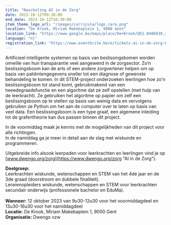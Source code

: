 ```yaml
---
title: "Nascholing AI in de Zorg"
date: 2023-10-12T09:30:00
end_date: 2023-10-12T16:30:00
item_theme_logo_url: "/images/curricula/logo_care.png"
location: "De Krook, Miriam Makebaplein 1, 9000 Gent"
location_link: "https://www.google.be/maps/place/De+Krook/@51.0486039,3.7264986,17z/data=!3m1!4b1!4m6!3m5!1s0x47c3714effffffff:0x9b1a2c7f1cb8c825!8m2!3d51.0486039!4d3.7286873!16s%2Fg%2F1hc0gcm5l"
language: "nl"
registration_link: "https://www.eventbrite.be/e/tickets-ai-in-de-zorg-666660237717"
---
```

Artificieel intelligente systemen op basis van beslissingsbomen worden omwille van hun transparantie 
veel aangewend in de zorgsector. Zo’n beslissingsboom kan de arts of een andere zorgverlener helpen om 
op basis van patiëntengegevens sneller tot een diagnose of gewenste behandeling te komen. 
In dit STEM-project onderzoeken leerlingen hoe zo'n beslissingsboom tot stand komt, gebruikmakend 
van een tweedegraadsfunctie en een algoritme dat ze zelf opstellen (met hulp van de leerkracht). 
Ze gebruiken het algoritme op papier om zelf een beslissingsboom op te stellen op basis van weinig data 
en vervolgens gebruiken ze Python om het aan de computer over te laten op basis van veel data. 
Een beslissingsboom is een type graaf, een algemene inleiding tot de grafentheorie kan dus passen 
binnen dit project.

In de voormiddag maak je kennis met de mogelijkheden van dit project voor alle richtingen. <br>
In de namiddag ga je meer in detail aan de slag met wiskunde en programmeren. 

Uitgebreide info alsook leerpaden voor leerkrachten en leerlingen vind je op [www.dwengo.org/zorg](https://www.dwengo.org/zorg "AI in de Zorg").

**Doelgroep:** <br>
Leerkrachten wiskunde, wetenschappen en STEM van het 4de jaar en de 3de graad (doorstroom en dubbele finaliteit). <br>
Lerarenopleiders wiskunde, wetenschappen en STEM voor leerkrachten secundair onderwijs (professionele bachelor en EduMa).<br><br>
**Wanneer:** 12 oktober 2023 van 9u30-12u30 voor het voormiddagdeel en 13u30-16u30 voor het namiddagdeel<br>
**Locatie:** De Krook, Miriam Makebaplein 1, 9000 Gent<br>
**Organisatie:** Dwengo vzw


